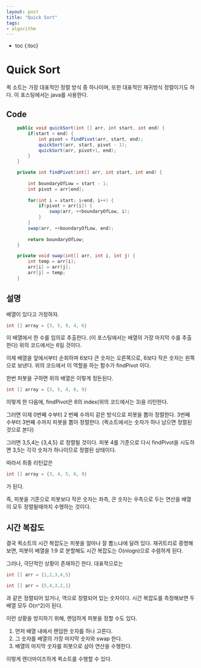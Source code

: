 ```yaml
---
layout: post
title: "Quick Sort"
tags:
- algorithm
---
```


* toc
{:toc}

# Quick Sort

퀵 소트는 가장 대표적인 정렬 방식 중 하나이며, 또한 대표적인 재귀방식 정렬이기도 하다. 이 포스팅에서는 java를 사용한다.

## Code
~~~java
	public void quickSort(int [] arr, int start, int end) {
		if(start < end) {
			int pivot = findPivot(arr, start, end);
			quickSort(arr, start, pivot - 1);
			quickSort(arr, pivot+1, end);
		}
	}

	private int findPivot(int[] arr, int start, int end) {
		
		int boundaryOfLow = start - 1;
		int pivot = arr[end];
		
		for(int i = start; i<end; i++) {
			if(pivot > arr[i]) {
				swap(arr, ++boundaryOfLow, i);
			}
		}
		swap(arr, ++boundaryOfLow, end);
		
		return boundaryOfLow;
	}

	private void swap(int[] arr, int i, int j) {
		int temp = arr[i];
		arr[i] = arr[j];
		arr[j] = temp;
	}
~~~

## 설명
배열이 있다고 가정하자.

~~~java
int [] array = {3, 5, 9, 4, 6}
~~~

이 배열에서 한 수를 임의로 추출한다. (이 포스팅에서는 배열의 가장 마지막 수를 추출한다)
위의 코드에서는 6일 것이다.

이제 배열을 앞에서부터 순회하며 6보다 큰 숫자는 오른쪽으로, 6보다 작은 숫자는 왼쪽으로 보낸다. 위의 코드에서 이 역할을 하는 함수가 findPivot 이다.

한번 피봇을 구하면 위의 배열은 이렇게 정돈된다.

~~~java
int [] array = {3, 5, 4, 6, 9}
~~~

이렇게 한 다음에, findPivot은 6의 index(위의 코드에서는 3)을 리턴한다.

그러면 이제 0번째 수부터 2 번째 수까지 같은 방식으로 피봇을 뽑아 정렬한다.
3번째 수부터 3번째 수까지 피봇을 뽑아 정렬한다. (퀵소트에서는 숫자가 하나 남으면 정렬된 것으로 본다)

그러면 3,5,4는 {3,4,5} 로 정렬될 것이다. 피봇 4를 기준으로 다시 findPivot을 시도하면 3,5는 각각 숫자가 하나이므로 정렬된 상태이다.

따라서 최종 리턴값은

~~~java
int [] array = {3, 4, 5, 6, 9}
~~~

가 된다.

즉, 피봇을 기준으로 피봇보다 작은 숫자는 좌측, 큰 숫자는 우측으로 두는 연산을 배열이 모두 정렬될때까지 수행하는 것이다.

## 시간 복잡도

결국 퀵소트의 시간 복잡도는 피봇을 얼마나 잘 뽑느냐에 달려 있다. 재귀트리로 증명해보면, 피봇이 배열을 1:9 로 분할해도 시간 복잡도는 O(nlogn)으로 수렴하게 된다.

그러나, 극단적인 상황이 존재하긴 한다. 대표적으로는

~~~java
int [] arr = {1,2,3,4,5}

int [] arr = {5,4,3,2,1}
~~~

과 같은 정렬되어 있거나, 역으로 정렬되어 있는 숫자이다. 시간 복잡도를 측정해보면 두 배열 모두 O(n^2)이 된다. 

이런 상황을 방지하기 위해, 랜덤하게 피봇을 정할 수도 있다.

1. 먼저 배열 내에서 랜덤한 숫자를 하나 고른다.
2. 그 숫자를 배열의 가장 마지막 숫자와 swap 한다.
3. 배열의 마지막 숫자를 피봇으로 삼아 연산을 수행한다.

이렇게 랜더마이즈하게 퀵소트를 수행할 수 있다.

